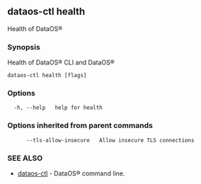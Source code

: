 ## dataos-ctl health

Health of DataOS®

### Synopsis

Health of DataOS® CLI and DataOS®

```
dataos-ctl health [flags]
```

### Options

```
  -h, --help   help for health
```

### Options inherited from parent commands

```
      --tls-allow-insecure   Allow insecure TLS connections
```

### SEE ALSO

* [dataos-ctl](dataos-ctl.md)	 - DataOS® command line.

